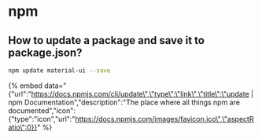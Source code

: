 # npm

## How to update a package and save it to package.json?

```bash
npm update material-ui --save
```

{% embed data="{\"url\":\"https://docs.npmjs.com/cli/update\",\"type\":\"link\",\"title\":\"update \| npm Documentation\",\"description\":\"The place where all things npm are documented\",\"icon\":{\"type\":\"icon\",\"url\":\"https://docs.npmjs.com/images/favicon.ico\",\"aspectRatio\":0}}" %}



